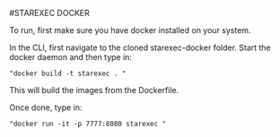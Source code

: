 #STAREXEC DOCKER


To run, first make sure you have docker installed on your system.

In the CLI, first navigate to the cloned starexec-docker folder.
Start the docker daemon and then type in:

	"docker build -t starexec . "

This will build the images from the Dockerfile.

Once done, type in:

	"docker run -it -p 7777:8080 starexec "
	

